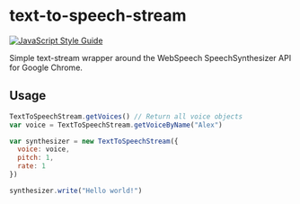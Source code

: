 # text-to-speech-stream

[![JavaScript Style Guide](https://img.shields.io/badge/code_style-standard-brightgreen.svg)](https://standardjs.com)

Simple text-stream wrapper around the WebSpeech SpeechSynthesizer API for Google Chrome.

## Usage

```javascript
TextToSpeechStream.getVoices() // Return all voice objects
var voice = TextToSpeechStream.getVoiceByName("Alex")

var synthesizer = new TextToSpeechStream({
  voice: voice,
  pitch: 1,
  rate: 1
})

synthesizer.write("Hello world!")
```

